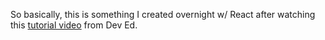 So basically, this is something I created overnight w/ React after watching this [tutorial video](https://www.youtube.com/watch?v=U9T6YkEDkMo) from Dev Ed.
